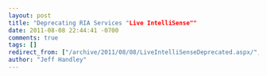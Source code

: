 ```yaml
---
layout: post
title: "Deprecating RIA Services "Live IntelliSense""
date: 2011-08-08 22:44:41 -0700
comments: true
tags: []
redirect_from: ["/archive/2011/08/08/LiveIntelliSenseDeprecated.aspx/", "/archive/2011/08/08/liveintellisensedeprecated.aspx"]
author: "Jeff Handley"
---
```


